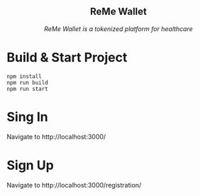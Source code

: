 <h2 align="center">ReMe Wallet</h2>

<p align="center"><i>ReMe Wallet is a tokenized platform for healthcare</i><p>

# Build & Start Project
```
npm install
npm run build
npm run start
```

# Sing In
Navigate to http://localhost:3000/

# Sign Up
Navigate to http://localhost:3000/registration/<Your referral link here>

